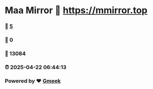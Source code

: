# Maa Mirror :link: https://mmirror.top 
### :page_facing_up: [5](https://mmirror.top/tag.html) 
### :speech_balloon: 0 
### :hibiscus: 13084 
### :alarm_clock: 2025-04-22 06:44:13 
### Powered by :heart: [Gmeek](https://github.com/Meekdai/Gmeek)
